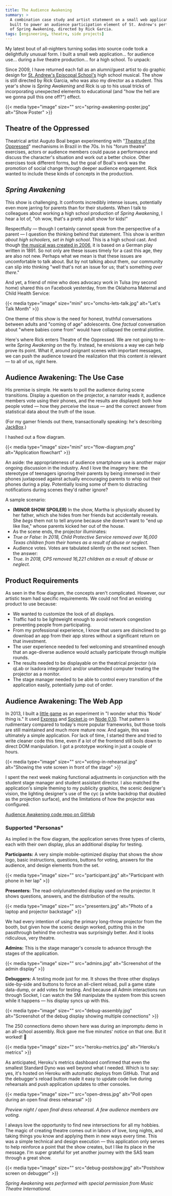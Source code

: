 ```yaml
---
title: The Audience Awakening
summary: >
  A combination case study and artist statement on a small web application I
  built to power an audience participation element of St. Andrew's performance
  of Spring Awakening, directed by Rick Garcia.
tags: [engineering, theatre, side projects]
---
```


My latest bout of all-nighters turning sodas into source code took a
delightfully unusual form. I built a small web application... for audience
use... during a *live* theatre production... for a high school. To unpack:

Since 2009, I have returned each fall as an alumni/guest artist to do graphic
design for [St. Andrew's Episcopal School's](https://www.sasaustin.org/) high
school musical. The show is still directed by Rick Garcia, who was also my
director as a student. This year's show is *Spring Awakening* and Rick is up to
his usual tricks of incorporating unexpected elements to educational (and "how
the hell are we gonna pull this one off?") effect.

{{< media type="image" size="" src="spring-awakening-poster.jpg" alt="Show Poster"  >}}

## Theatre of the Oppressed

Theatrical artist Auguto Boal began experimenting with
"[Theatre of the Oppressed](https://en.wikipedia.org/wiki/Theatre_of_the_Oppressed)"
mechanisms in Brazil in the 70s. In his "forum theatre" exercises, actors or
audience members could pause a performance and discuss the character's situation
and work out a better choice. Other exercises took different forms, but the goal
of Boal's work was the promotion of social change through deeper audience
engagement. Rick wanted to include these kinds of concepts in the production.

## *Spring Awakening*

This show is challenging. It confronts incredibly intense issues, potentially
even more jarring for parents than for their students. When I talk to colleagues
about working a high school production of *Spring Awakening*, I hear a lot of,
"oh wow, that's a pretty adult show for kids!"

Respectfully — though I certainly cannot speak from the perspective of a parent
— I question the thinking behind that statement. This show is *written about
high schoolers, set in high school*. This is a high school cast. And though
[the musical was created in 2006](https://en.wikipedia.org/wiki/Spring_Awakening_(musical)),
it is based on a German play written in 1891. So not only are these issues
timely for a cast this age, they are also not new. Perhaps what we  mean is that
these issues are uncomfortable to talk about. But by not talking about them, our
community can slip into thinking "well that's not an issue for us; that's
something *over there*."

And yet, a friend of mine who does advocacy work in Tulsa (my second home)
shared this on Facebook yesterday, from the Oklahoma Maternal and Child Health
Service:

{{< media type="image" size="mini" src="omchs-lets-talk.jpg" alt="Let's Talk Month"  >}}

One theme of this show is the need for honest, truthful conversations between
adults and "coming of age" adolescents. One *factual* conversation about "where
babies come from" would have collapsed the central plotline.

Here's where Rick enters Theatre of the Oppressed. We are not going to re-write
*Spring Awakening* on the fly. Instead, he envisions a way we can help prove its
point. What if, around poignant scenes with important messages, we can push the
audience toward the realization that this content *is* relevant — to all of us,
right here.

## Audience Awakening: The Use Case

His premise is simple. He wants to poll the audience during scene transitions.
Display a question on the projector, a narrator reads it, audience members vote
using their phones, and the results are displayed: both how people voted — how
they *perceive* the issue — and the correct answer from statistical data about
the *truth* of the issue.

(For my gamer friends out there, transactionally speaking: he's describing
[JackBox](https://jackboxgames.com).)

I hashed out a flow diagram.

{{< media type="image" size="mini" src="flow-diagram.png" alt="Application flowchart"  >}}

An aside: the appropriateness of audience smartphone use is another major
ongoing discussion in the industry. And I love the imagery here: the stereotype
of teenagers ignoring their parents by being immersed in their phones juxtaposed
against actually encouraging parents to whip out their phones during a play.
Potentially losing some of them to distracting notifications during scenes
they'd rather ignore?

A sample scenario:

- **(MINOR SHOW SPOILER)** In the show, Martha is physically abused by her
  father, which she hides from her friends but accidentally reveals. She *begs*
  them not to tell anyone because she doesn't want to "end up like Ilse," whose
  parents kicked her out of the house.
- As the scene ends, the projector illuminates:
- *True or False: In 2018, Child Protective Service removed over 16,000 Texas
  children from their homes as a result of abuse or neglect.*
- Audience votes. Votes are tabulated silently on the next screen. Then the answer:
- *True. In 2018, CPS removed 16,221 children as a result of abuse or neglect.*

## Product Requirements

As seen in the flow diagram, the concepts aren't complicated. However, our
artistic team had specific requirements. We could not find an existing product
to use because:

- We wanted to customize the look of all displays.
- Traffic had to be lightweight enough to avoid network congestion preventing
  people from participating.
- From my professional experience, I know that users are disinclined to go
  download an app from their app stores without a significant return on that
  investment.
- The user experience needed to feel welcoming and streamlined enough that an
  age-diverse audience would actually participate through multiple rounds.
- The results needed to be displayable on the theatrical projector (via qLab or
  Isadora integration) and/or unattended computer treating the projector as a
  monitor.
- The stage manager needed to be able to control every transition of the
  application easily, potentially jump out of order.

## Audience Awakening: The Web App

In 2013, I built a [little game](https://tsmith512.github.io/scrummy/) as an
experiment in "I wonder what this 'Node' thing is." It used
[Express](https://expressjs.com/) and [Socket.io](https://socket.io/) on
[Node 0.10](https://nodejs.org/en/). That pattern is rudimentary compared to
today's more popular frameworks, but those tools are still maintained and much
more mature now. And again, this was ultimately a simple application. For lack
of time, I started there and tried to write cleaner code this time, even if a
lot of the frontend still boils down to direct DOM manipulation. I got a
prototype working in just a couple of hours.

{{< media type="image" size="" src="voting-in-rehearsal.jpg" alt="Showing the vote screen in front of the stage"  >}}

I spent the next week making functional adjustments in conjunction with the
student stage manager and student assistant director. I also matched the
application's simple theming to my publicity graphics, the scenic designer's
vision, the lighting designer's use of the cyc (a white backdrop that doubled as
the projection surface), and the limitations of how the projector was
configured.

[Audience Awakening code repo on GitHub](https://github.com/tsmith512/audience-awakening)

### Supported "Personas"

As implied in the flow diagram, the application serves three types of clients,
each with their own display, plus an additional display for testing.

**Participants:** A very simple mobile-optimized display that shows the show
logo, basic instructions, questions, buttons for voting, answers for the
audience, and design elements from the set.

{{< media type="image" size="" src="participant.jpg" alt="Participant with phone in her lap"  >}}

**Presenters:** The read-only/unattended display used on the projector. It
shows questions, answers, and the distribution of the results.

{{< media type="image" size="" src="presenters.jpg" alt="Photo of a laptop and projector backstage"  >}}

We had every intention of using the primary long-throw projector from the booth,
but given how the scenic design worked, putting this in the passthrough behind
the orchestra was surprisingly better. And it looks ridiculous, very theatre.

**Admins:** This is the stage manager's console to advance through the stages of
the application.

{{< media type="image" size="" src="admins.jpg" alt="Screenshot of the admin display"  >}}

**Debuggers:** A testing mode just for me. It shows the three other displays
side-by-side and buttons to force an all-client reload, pull a game state
data-dump, or add votes for testing. And because all Admin interactions run
through Socket, I can watch the SM manipulate the system from this screen while
it happens — his display syncs up with this.

{{< media type="image" size="" src="debug-assembly.jpg" alt="Screenshot of the debug display showing multiple connections"  >}}

The 250 connections demo shown here was during an impromptu demo in an
all-school assembly. Rick gave me five minutes' notice on that one. But it
worked! 🎉

{{< media type="image" size="" src="heroku-metrics.jpg" alt="Heroku's metrics"  >}}

As anticipated, Heroku's metrics dashboard confirmed that even the smallest
Standard Dyno was well beyond what I needed. Which is to say: yes, it's hosted
on Heroku with automatic deploys from GitHub. That and the debugger's reload
button made it easy to update code live during rehearsals and push application
updates to other consoles.

{{< media type="image" size="" src="open-dress.jpg" alt="Poll open during an open final dress rehearsal"  >}}

*Preview night / open final dress rehearsal. A few audience members are voting.*

I always love the opportunity to find new intersections for all my hobbies. The
magic of creating theatre comes out in labors of love, long nights, and taking
things you know and applying them in new ways every time. This was a simple
technical and design execution — this application only serves to help reinforce
a point that the show creates, but I like its place in the message. I'm super
grateful for yet another journey with the SAS team through a great show.

{{< media type="image" size="" src="debug-postshow.jpg" alt="Postshow screen on debugger"  >}}

*Spring Awakening was performed with special permission from Music Theatre International.*

